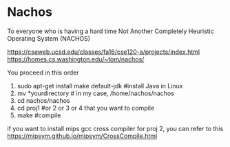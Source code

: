 # Nachos

To everyone who is having a hard time Not Another Completely Heuristic Operating System (NACHOS)

https://cseweb.ucsd.edu/classes/fa16/cse120-a/projects/index.html
https://homes.cs.washington.edu/~tom/nachos/

You proceed in this order

1. sudo apt-get install make default-jdk #install Java in Linux
2. mv *yourdirectory # in my case, /home/nachos/nachos
3. cd nachos/nachos
4. cd proj1 #or 2 or 3 or 4 that you want to compile
5. make #compile

if you want to install mips gcc cross compiler for proj 2, you can refer to this https://mipsym.github.io/mipsym/CrossCompile.html
